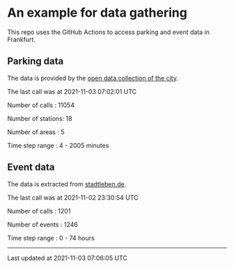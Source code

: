 # An example for data gathering

This repo uses the GitHub Actions to access parking and event data in Frankfurt.

## Parking data
The data is provided by the [open data collection of the city](https://www.offenedaten.frankfurt.de/).

The last call was at 2021-11-03 07:02:01 UTC

Number of calls   : 11054

Number of stations:    18

Number of areas   :     5

Time step range   :     4 -  2005 minutes


## Event data
The data is extracted from [stadtleben.de](https://stadtleben.de/frankfurt/).

The last call was at 2021-11-02 23:30:54 UTC

Number of calls   : 1201

Number of events  : 1246

Time step range   :    0 -   74 hours


----

Last updated at 2021-11-03 07:06:05 UTC
